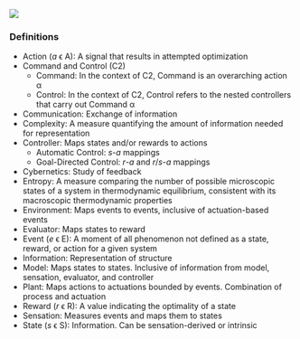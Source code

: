![](https://lh7-rt.googleusercontent.com/docsz/AD_4nXe0C9QiZJY1qrTl9KV1SpHf2GSrN6XSnUKTkNsQzlal5b6miJ3t3Q02RmfW8q7GOqPGQrd2bS1HR-uLlE5uKjiQ_F0AnKY7i7YA6eL5TEPBBaA_oY_UVnQDQrMWIHG4yg22nxj_Cw?key=bNPJu8lqD2w6BXz5ICm84Q)
### Definitions
- Action (*a* ϵ A): A signal that results in attempted optimization
- Command and Control (C2)
	- Command: In the context of C2, Command is an overarching action α
	- Control: In the context of C2, Control refers to the nested controllers that carry out Command α
- Communication: Exchange of information 
- Complexity: A measure quantifying the amount of information needed for representation
- Controller: Maps states and/or rewards to actions
	- Automatic Control: *s*-*a* mappings
	- Goal-Directed Control: *r*-*a* and *r*/*s*-*a* mappings
- Cybernetics: Study of feedback
- Entropy: A measure comparing the number of possible microscopic states of a system in thermodynamic equilibrium, consistent with its macroscopic thermodynamic properties
- Environment: Maps events to events, inclusive of actuation-based events
- Evaluator: Maps states to reward
- Event (*e* ϵ E): A moment of all phenomenon not defined as a state, reward, or action for a given system
- Information: Representation of structure
- Model: Maps states to states. Inclusive of information from model, sensation, evaluator, and controller
- Plant: Maps actions to actuations bounded by events. Combination of process and actuation
- Reward (*r* ϵ R): A value indicating the optimality of a state
- Sensation: Measures events and maps them to states
- State (*s* ϵ S): Information. Can be sensation-derived or intrinsic